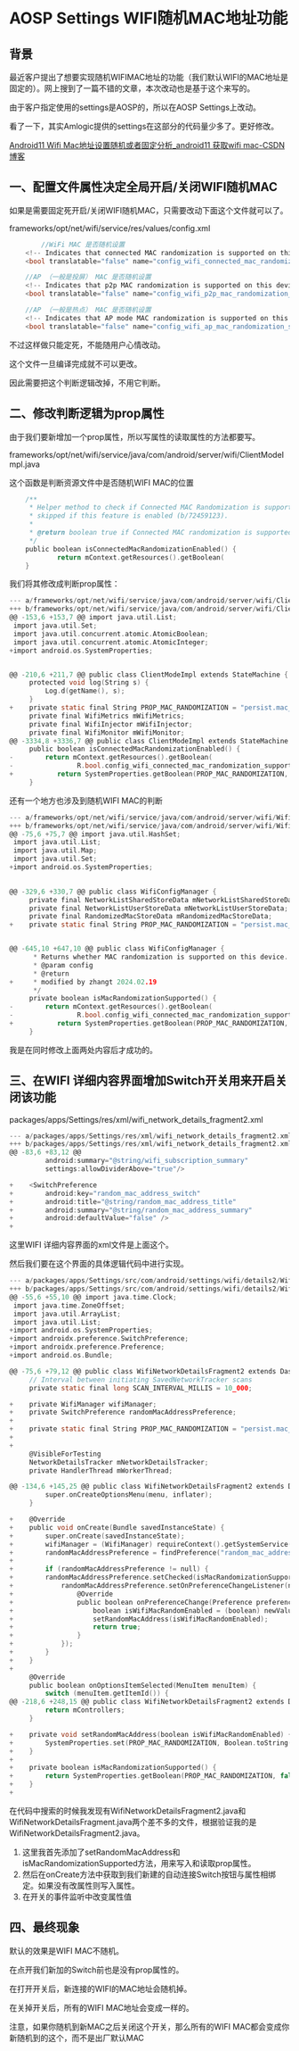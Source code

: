 # AOSP Settings WIFI随机MAC地址功能

## 背景

最近客户提出了想要实现随机WIFIMAC地址的功能（我们默认WIFI的MAC地址是固定的）。网上搜到了一篇不错的文章，本次改动也是基于这个来写的。

由于客户指定使用的settings是AOSP的，所以在AOSP Settings上改动。

看了一下，其实Amlogic提供的settings在这部分的代码量少多了。更好修改。

[Android11 Wifi Mac地址设置随机或者固定分析_android11 获取wifi mac-CSDN博客](https://blog.csdn.net/wenzhi20102321/article/details/129372629?ops_request_misc=%7B%22request%5Fid%22%3A%22170892734716800213017495%22%2C%22scm%22%3A%2220140713.130102334..%22%7D&request_id=170892734716800213017495&biz_id=0&utm_medium=distribute.pc_search_result.none-task-blog-2~all~sobaiduend~default-2-129372629-null-null.142^v99^pc_search_result_base1&utm_term=WIFI随机MAC地址&spm=1018.2226.3001.4187)

## 一、配置文件属性决定全局开启/关闭WIFI随机MAC

如果是需要固定死开启/关闭WIFI随机MAC，只需要改动下面这个文件就可以了。

frameworks/opt/net/wifi/service/res/values/config.xml

```C
        //WiFi MAC 是否随机设置
    <!-- Indicates that connected MAC randomization is supported on this device -->
    <bool translatable="false" name="config_wifi_connected_mac_randomization_supported">true</bool>

    //AP （一般是投屏） MAC 是否随机设置
    <!-- Indicates that p2p MAC randomization is supported on this device -->
    <bool translatable="false" name="config_wifi_p2p_mac_randomization_supported">false</bool>

    //AP （一般是热点） MAC 是否随机设置
    <!-- Indicates that AP mode MAC randomization is supported on this device -->
    <bool translatable="false" name="config_wifi_ap_mac_randomization_supported">true</bool>
```

不过这样做只能定死，不能随用户心情改动。

这个文件一旦编译完成就不可以更改。

因此需要把这个判断逻辑改掉，不用它判断。

## 二、修改判断逻辑为prop属性

由于我们要新增加一个prop属性，所以写属性的读取属性的方法都要写。

frameworks/opt/net/wifi/service/java/com/android/server/wifi/ClientModeImpl.java

这个函数是判断资源文件中是否随机WIFI MAC的位置

```C
    /**
     * Helper method to check if Connected MAC Randomization is supported - onDown events are
     * skipped if this feature is enabled (b/72459123).
     *
     * @return boolean true if Connected MAC randomization is supported, false otherwise
     */
    public boolean isConnectedMacRandomizationEnabled() {
            return mContext.getResources().getBoolean(                    R.bool.config_wifi_connected_mac_randomization_supported);
    }
```

我们将其修改成判断prop属性：

```C
--- a/frameworks/opt/net/wifi/service/java/com/android/server/wifi/ClientModeImpl.java
+++ b/frameworks/opt/net/wifi/service/java/com/android/server/wifi/ClientModeImpl.java
@@ -153,6 +153,7 @@ import java.util.List;
 import java.util.Set;
 import java.util.concurrent.atomic.AtomicBoolean;
 import java.util.concurrent.atomic.AtomicInteger;
+import android.os.SystemProperties;


@@ -210,6 +211,7 @@ public class ClientModeImpl extends StateMachine {
     protected void log(String s) {
         Log.d(getName(), s);
     }
+    private static final String PROP_MAC_RANDOMIZATION = "persist.mac_randomization_enabled";
     private final WifiMetrics mWifiMetrics;
     private final WifiInjector mWifiInjector;
     private final WifiMonitor mWifiMonitor;
@@ -3334,8 +3336,7 @@ public class ClientModeImpl extends StateMachine {
     public boolean isConnectedMacRandomizationEnabled() {
-        return mContext.getResources().getBoolean(
-                R.bool.config_wifi_connected_mac_randomization_supported);
+           return SystemProperties.getBoolean(PROP_MAC_RANDOMIZATION, false);
     }
```

还有一个地方也涉及到随机WIFI MAC的判断

```C
--- a/frameworks/opt/net/wifi/service/java/com/android/server/wifi/WifiConfigManager.java
+++ b/frameworks/opt/net/wifi/service/java/com/android/server/wifi/WifiConfigManager.java
@@ -75,6 +75,7 @@ import java.util.HashSet;
 import java.util.List;
 import java.util.Map;
 import java.util.Set;
+import android.os.SystemProperties;

 
@@ -329,6 +330,7 @@ public class WifiConfigManager {
     private final NetworkListSharedStoreData mNetworkListSharedStoreData;
     private final NetworkListUserStoreData mNetworkListUserStoreData;
     private final RandomizedMacStoreData mRandomizedMacStoreData;
+    private static final String PROP_MAC_RANDOMIZATION = "persist.mac_randomization_enabled";


@@ -645,10 +647,10 @@ public class WifiConfigManager {
      * Returns whether MAC randomization is supported on this device.
      * @param config
      * @return
+     * modified by zhangt 2024.02.19
      */
     private boolean isMacRandomizationSupported() {
-        return mContext.getResources().getBoolean(
-                R.bool.config_wifi_connected_mac_randomization_supported);
+           return SystemProperties.getBoolean(PROP_MAC_RANDOMIZATION, false);
     }
```

我是在同时修改上面两处内容后才成功的。

## 三、在WIFI 详细内容界面增加Switch开关用来开启关闭该功能

packages/apps/Settings/res/xml/wifi_network_details_fragment2.xml

```C
--- a/packages/apps/Settings/res/xml/wifi_network_details_fragment2.xml
+++ b/packages/apps/Settings/res/xml/wifi_network_details_fragment2.xml
@@ -83,6 +83,12 @@
         android:summary="@string/wifi_subscription_summary"
         settings:allowDividerAbove="true"/>

+    <SwitchPreference
+        android:key="random_mac_address_switch"
+        android:title="@string/random_mac_address_title"
+        android:summary="@string/random_mac_address_summary"
+        android:defaultValue="false" />
+
```

这里WIFI 详细内容界面的xml文件是上面这个。

然后我们要在这个界面的具体逻辑代码中进行实现。

```C
--- a/packages/apps/Settings/src/com/android/settings/wifi/details2/WifiNetworkDetailsFragment2.java
+++ b/packages/apps/Settings/src/com/android/settings/wifi/details2/WifiNetworkDetailsFragment2.java
@@ -55,6 +55,10 @@ import java.time.Clock;
 import java.time.ZoneOffset;
 import java.util.ArrayList;
 import java.util.List;
+import android.os.SystemProperties;
+import androidx.preference.SwitchPreference;
+import androidx.preference.Preference;
+import android.os.Bundle;

@@ -75,6 +79,12 @@ public class WifiNetworkDetailsFragment2 extends DashboardFragment implements
     // Interval between initiating SavedNetworkTracker scans
     private static final long SCAN_INTERVAL_MILLIS = 10_000;

+    private WifiManager wifiManager;
+    private SwitchPreference randomMacAddressPreference;
+
+    private static final String PROP_MAC_RANDOMIZATION = "persist.mac_randomization_enabled";
+
+
     @VisibleForTesting
     NetworkDetailsTracker mNetworkDetailsTracker;
     private HandlerThread mWorkerThread;

@@ -134,6 +145,25 @@ public class WifiNetworkDetailsFragment2 extends DashboardFragment implements
         super.onCreateOptionsMenu(menu, inflater);
     }

+    @Override
+    public void onCreate(Bundle savedInstanceState) {
+        super.onCreate(savedInstanceState);
+        wifiManager = (WifiManager) requireContext().getSystemService(Context.WIFI_SERVICE);
+        randomMacAddressPreference = findPreference("random_mac_address_switch");
+
+        if (randomMacAddressPreference != null) {
+        randomMacAddressPreference.setChecked(isMacRandomizationSupported());
+            randomMacAddressPreference.setOnPreferenceChangeListener(new Preference.OnPreferenceChangeListener() {
+                @Override
+                public boolean onPreferenceChange(Preference preference, Object newValue) {
+                    boolean isWifiMacRandomEnabled = (boolean) newValue;
+                    setRandomMacAddress(isWifiMacRandomEnabled);
+                    return true;
+                }
+            });
+        }
+    }
+
     @Override
     public boolean onOptionsItemSelected(MenuItem menuItem) {
         switch (menuItem.getItemId()) {
@@ -218,6 +248,15 @@ public class WifiNetworkDetailsFragment2 extends DashboardFragment implements
         return mControllers;
     }

+    private void setRandomMacAddress(boolean isWifiMacRandomEnabled) {
+        SystemProperties.set(PROP_MAC_RANDOMIZATION, Boolean.toString(isWifiMacRandomEnabled));
+    }
+
+    private boolean isMacRandomizationSupported() {
+        return SystemProperties.getBoolean(PROP_MAC_RANDOMIZATION, false);
+    }
+
```

在代码中搜索的时候我发现有WifiNetworkDetailsFragment2.java和WifiNetworkDetailsFragment.java两个差不多的文件，根据验证我的是WifiNetworkDetailsFragment2.java。

1. 这里我首先添加了setRandomMacAddress和isMacRandomizationSupported方法，用来写入和读取prop属性。
2. 然后在onCreate方法中获取到我们新建的自动连接Switch按钮与属性相绑定。如果没有改属性则写入属性。
3. 在开关的事件监听中改变属性值

## 四、最终现象

默认的效果是WIFI MAC不随机。

在点开我们新加的Switch前也是没有prop属性的。

在打开开关后，新连接的WIFI的MAC地址会随机掉。

在关掉开关后，所有的WIFI MAC地址会变成一样的。

注意，如果你随机到新MAC之后关闭这个开关，那么所有的WIFI MAC都会变成你新随机到的这个，而不是出厂默认MAC